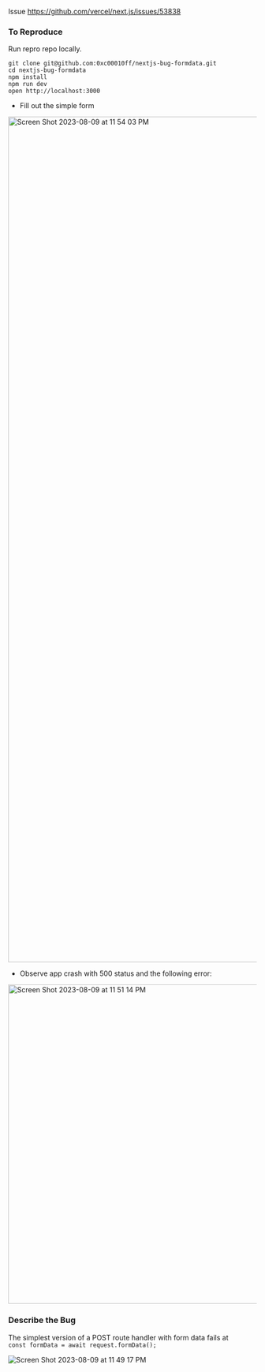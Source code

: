 Issue https://github.com/vercel/next.js/issues/53838

### To Reproduce

Run repro repo locally. 

```
git clone git@github.com:0xc00010ff/nextjs-bug-formdata.git
cd nextjs-bug-formdata
npm install
npm run dev
open http://localhost:3000
```

- Fill out the simple form
<img width="1714" alt="Screen Shot 2023-08-09 at 11 54 03 PM" src="https://github.com/vercel/next.js/assets/4950729/f64d2f2e-6a6c-493a-ac13-5a80d6671e4c">


- Observe app crash with 500 status and the following error: 

<img width="647" alt="Screen Shot 2023-08-09 at 11 51 14 PM" src="https://github.com/vercel/next.js/assets/4950729/1b3739e2-06cc-4a13-abe7-2c02430183ca">

### Describe the Bug

The simplest version of a POST route handler with form data fails at  
`const formData = await request.formData();`


![Screen Shot 2023-08-09 at 11 49 17 PM](https://github.com/vercel/next.js/assets/4950729/62db479f-59c5-4788-8828-e26d454ac9c5)
